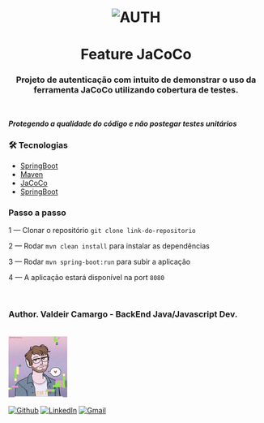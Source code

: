 <h1 align="center">
    <img alt="AUTH" title="#AUTH" src="https://miro.medium.com/max/716/1*jMQ9lkY5SBnbcOlJB4aizg.png" />
</h1>


<h1 align="center"> Feature JaCoCo</h1>

<h3 align="center"> Projeto de autenticação com intuito de demonstrar o uso da ferramenta JaCoCo utilizando cobertura de testes. </h3>
<br>

***Protegendo a qualidade do código e não postegar testes unitários***

### 🛠 Tecnologias

- [SpringBoot](https://spring.io/projects/spring-boot)
- [Maven](http://maven.apache.org)
- [JaCoCo](https://www.eclemma.org/jacoco)
- [SpringBoot](https://spring.io)


### Passo a passo

1 —  Clonar o repositório `git clone link-do-repositorio`

2 — Rodar `mvn clean install` para instalar as dependências

3 — Rodar `mvn spring-boot:run` para subir a aplicação

4 — A aplicação estará disponível na port `8080`

<br>


### Author.   Valdeir Camargo -  BackEnd Java/Javascript Dev.
<br />
<img alt="Camargovf" title="#Camargovf" src="https://github.com/Camargovf/Camargovf/blob/main/IMG_1202_Easy-Resize.com.jpg?raw=true" /> 

[![Github](https://img.shields.io/badge/-Github-000?style=flat&logo=Github&logoColor=white)](https://github.com/Camargovf)
[![LinkedIn](https://img.shields.io/badge/-LinkedIn-blue?style=flat&logo=Linkedin&logoColor=white)](https://www.linkedin.com/in/camargovf/)
[![Gmail](https://img.shields.io/badge/-Gmail-c14438?style=flat&logo=Gmail&logoColor=white)](mailto:contato@valdeircamargo.com)

<br />
